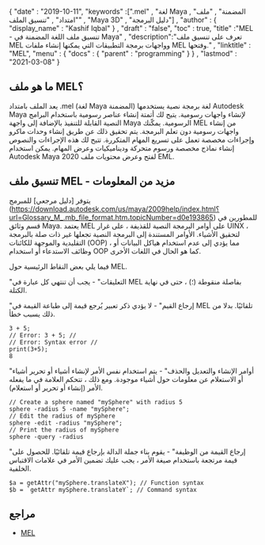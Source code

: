 {
  "date" : "2019-10-11",
  "keywords" :[".mel" , "لغة Maya المضمنة" , "ملف" , "امتداد" , "تنسيق الملف" , "Maya 3D" , "دليل البرمجة"] ,
  "author" : {
    "display_name" : "Kashif Iqbal"
} ,
  "draft" : "false",
  "toc" : true,
  "title" :"MEL - تنسيق ملف اللغة المضمنة في Maya" ,
  "description":"تعرف على تنسيق ملف MEL وواجهات برمجة التطبيقات التي يمكنها إنشاء ملفات MEL وفتحها." ,
  "linktitle" : "MEL",
  "menu" : {
    "docs" : {
      "parent" : "programming"
}
} ,
  "lastmod" : "2021-03-08"
}

## ما هو ملف MEL؟

يعد الملف بامتداد .mel (لغة Maya المضمنة) لغة برمجة نصية يستخدمها Autodesk Maya لإنشاء واجهات رسومية. يتيح لك أتمتة إنشاء عناصر رسومية باستخدام البرامج النصية القابلة للتنفيذ بالإضافة إلى واجهة Maya الرسومية. يمكّنك MEL من إنشاء واجهات رسومية دون تعلم البرمجة. يتم تحقيق ذلك عن طريق إنشاء وحدات ماكرو وإجراءات مخصصة تعمل على تسريع المهام المتكررة. تتيح لك هذه الإجراءات والنصوص إنشاء نماذج مخصصة ورسوم متحركة وديناميكيات وعرض المهام. يمكن استخدام Autodesk Maya 2020 لفتح وعرض محتويات ملف EML.

## تنسيق ملف MEL - مزيد من المعلومات

يتوفر [دليل مرجعي] للمبرمج (https://download.autodesk.com/us/maya/2009help/index.html؟url=Glossary_M_.mb_file_format.htm،topicNumber=d0e193865) للمطورين في قسم وثائق Maya. يعتمد MEL على أوامر البرمجة النصية للقذيفة ، على غرار UINX ، لتحقيق الأشياء. الأوامر المستندة إلى البرمجة النصية تجعلها غير ذات صلة بالبرمجة التقليدية والموجهة للكائنات (OOP) ، مما يؤدي إلى عدم استخدام هياكل البيانات أو وظائف الاستدعاء أو استخدام OOP كما هو الحال في اللغات الأخرى.

فيما يلي بعض النقاط الرئيسية حول MEL.

"التعليقات" - يجب أن تنتهي كل عبارة في MEL بفاصلة منقوطة (؛) ، حتى في نهاية الكتلة.

"إرجاع القيم" - لا يؤدي ذكر تعبير يُرجع قيمة إلى طباعة القيمة في MEL تلقائيًا. بدلا من ذلك يسبب خطأ.
```
3 + 5;
// Error: 3 + 5; //
// Error: Syntax error //
print(3+5);
8
```
"أوامر الإنشاء والتعديل والحذف" - يتم استخدام نفس الأمر لإنشاء أشياء أو تحرير أشياء أو الاستعلام عن معلومات حول أشياء موجودة. ومع ذلك ، تتحكم العلامة في ما يفعله الأمر (إنشاء أو تحرير أو استعلام).

```
// Create a sphere named "mySphere" with radius 5
sphere -radius 5 -name "mySphere";
// Edit the radius of mySphere
sphere -edit -radius "mySphere";
// Print the radius of mySphere
sphere -query -radius

```
"إرجاع القيمة من الوظيفة" - يقوم بناء جملة الدالة بإرجاع قيمة تلقائيًا. للحصول على قيمة مرتجعة باستخدام صيغة الأمر ، يجب عليك تضمين الأمر في علامات الاقتباس الخلفية.

```
$a = getAttr("mySphere.translateX"); // Function syntax
$b = `getAttr mySphere.translateY`; // Command syntax
```

## مراجع

* [MEL](https://download.autodesk.com/us/maya/2009help/index.html؟url=Glossary_M_.mb_file_format.htm،topicNumber=d0e193865)

